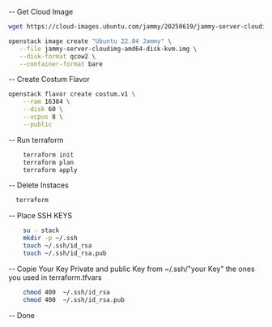 -- Get Cloud Image
```bash
wget https://cloud-images.ubuntu.com/jammy/20250619/jammy-server-cloudimg-amd64-disk-kvm.img

openstack image create "Ubuntu 22.04 Jammy" \
   --file jammy-server-cloudimg-amd64-disk-kvm.img \
   --disk-format qcow2 \
   --container-format bare
```

-- Create Costum Flavor
```bash
openstack flavor create costum.v1 \
    --ram 16384 \
    --disk 60 \
    --vcpus 8 \
    --public
```

-- Run terraform
```bash
    terraform init
    terraform plan
    terraform apply
```

-- Delete Instaces
```bash
  terraform
```


-- Place SSH KEYS
```bash
    su - stack
    mkdir -p ~/.ssh
    touch ~/.ssh/id_rsa
    touch ~/.ssh/id_rsa.pub
```
-- Copie Your Key
    Private and public Key from ~/.ssh/"your Key"
    the ones you used in terraform.tfvars

```bash
    chmod 400  ~/.ssh/id_rsa
    chmod 400  ~/.ssh/id_rsa.pub
```

-- Done

